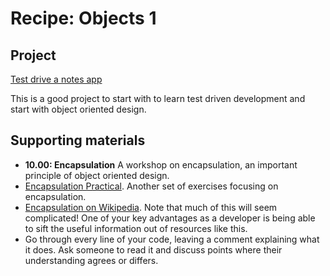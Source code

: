 # Recipe: Objects 1

## Project

[Test drive a notes app](notes_app.md)

This is a good project to start with to learn test driven development and start with object oriented design.

## Supporting materials
* **10.00: Encapsulation** A workshop on encapsulation, an important principle of object oriented design.
* [Encapsulation Practical](https://hackmd.io/2yBI8-9vTwm4u-5c5Q4tsg). Another set of exercises focusing on encapsulation.
* [Encapsulation on Wikipedia](https://en.wikipedia.org/wiki/Encapsulation_(computer_programming)). Note that much of this will seem complicated! One of your key advantages as a developer is being able to sift the useful information out of resources like this.
* Go through every line of your code, leaving a comment explaining what it does. Ask someone to read it and discuss points where their understanding agrees or differs.



